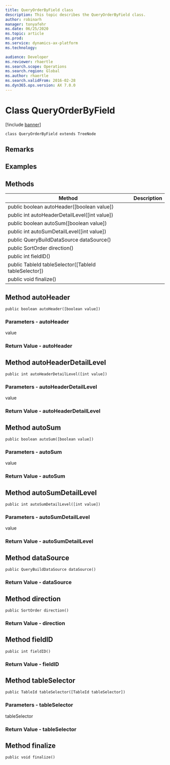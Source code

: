 ```yaml
---
title: QueryOrderByField class
description: This topic describes the QueryOrderByField class.
author: robinarh
manager: tonyafehr
ms.date: 06/25/2020
ms.topic: article
ms.prod: 
ms.service: dynamics-ax-platform
ms.technology: 

audience: Developer
ms.reviewer: rhaertle
ms.search.scope: Operations
ms.search.region: Global
ms.author: rhaertle
ms.search.validFrom: 2016-02-28
ms.dyn365.ops.version: AX 7.0.0
---
```


# Class QueryOrderByField

[!include [banner](../includes/banner.md)]

```xpp
class QueryOrderByField extends TreeNode
```

## Remarks

## Examples

## Methods

| Method                                                  | Description |
|---------------------------------------------------------|-------------|
| public boolean autoHeader(\[boolean value\])            |             |
| public int autoHeaderDetailLevel(\[int value\])         |             |
| public boolean autoSum(\[boolean value\])               |             |
| public int autoSumDetailLevel(\[int value\])            |             |
| public QueryBuildDataSource dataSource()                |             |
| public SortOrder direction()                            |             |
| public int fieldID()                                    |             |
| public TableId tableSelector(\[TableId tableSelector\]) |             |
| public void finalize()                                  |             |

## Method autoHeader

```xpp
public boolean autoHeader([boolean value])
```

### Parameters - autoHeader

value  

### Return Value - autoHeader

## Method autoHeaderDetailLevel

```xpp
public int autoHeaderDetailLevel([int value])
```

### Parameters - autoHeaderDetailLevel

value  

### Return Value - autoHeaderDetailLevel

## Method autoSum

```xpp
public boolean autoSum([boolean value])
```

### Parameters - autoSum

value  

### Return Value - autoSum

## Method autoSumDetailLevel

```xpp
public int autoSumDetailLevel([int value])
```

### Parameters - autoSumDetailLevel

value  

### Return Value - autoSumDetailLevel

## Method dataSource

```xpp
public QueryBuildDataSource dataSource()
```

### Return Value - dataSource

## Method direction

```xpp
public SortOrder direction()
```

### Return Value - direction

## Method fieldID

```xpp
public int fieldID()
```

### Return Value - fieldID

## Method tableSelector

```xpp
public TableId tableSelector([TableId tableSelector])
```

### Parameters - tableSelector

tableSelector  

### Return Value - tableSelector

## Method finalize

```xpp
public void finalize()
```

